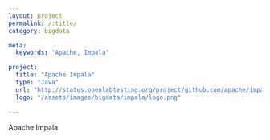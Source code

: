 ```yaml
---
layout: project
permalink: /:title/
category: bigdata

meta:
  keywords: "Apache, Impala"

project:
  title: "Apache Impala"
  type: "Java"
  url: "http://status.openlabtesting.org/project/github.com/apache/impala"
  logo: "/assets/images/bigdata/impala/logo.png"

---	
```

<p>Apache Impala</p>